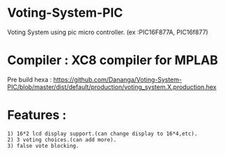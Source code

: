 # Voting-System-PIC
Voting System using pic micro controller. (ex  :PIC16F877A, PIC16f877)

# Compiler : XC8 compiler for MPLAB
Pre build hexa : https://github.com/Dananga/Voting-System-PIC/blob/master/dist/default/production/voting_system.X.production.hex

# Features :
    1) 16*2 lcd display support.(can change display to 16*4,etc).
    2) 3 voting choices.(can add more).
    3) false vote blocking.
